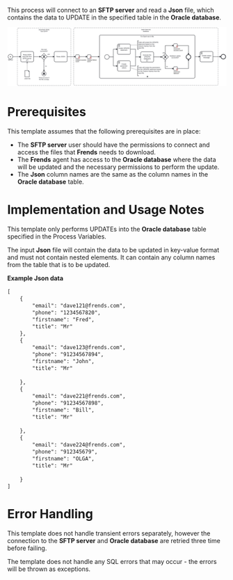 This process will connect to an **SFTP server** and read a **Json** file, which contains the data to UPDATE in the specified table in the **Oracle database**.

![Template](assets/Json_file_from_SFTP_server_to_Oracle_DB_Update.svg)

# Prerequisites

This template assumes that the following prerequisites are in place:

- The **SFTP server** user should have the permissions to connect and access 
  the files that **Frends** needs to download.
- The **Frends** agent has access to the **Oracle database** where the data will be updated and the necessary permissions to perform the update.
- The **Json** column names are the same as the column names in the **Oracle database** table.

# Implementation and Usage Notes

This template only performs UPDATEs into the **Oracle database** table specified in the Process Variables.

The input **Json** file will contain the data to be updated in key-value format and must not contain nested elements.
It can contain any column names from the table that is to be updated.

**Example Json data**

```
[
	{
		"email": "dave121@frends.com",
		"phone": "1234567820",
		"firstname": "Fred",
		"title": "Mr"
	},
	{
		"email": "dave123@frends.com",
		"phone": "91234567894",
		"firstname": "John",
		"title": "Mr"

	},
	{
		"email": "dave221@frends.com",
		"phone": "91234567898",
		"firstname": "Bill",
		"title": "Mr"

	},
	{
		"email": "dave224@frends.com",
		"phone": "912345679",
		"firstname": "OLGA",
		"title": "Mr"

	}
]
```

# Error Handling

This template does not handle transient errors separately, however the connection to the **SFTP server** and **Oracle database** are retried three time before failing.

The template does not handle any SQL errors that may occur - the errors will be thrown as exceptions.
